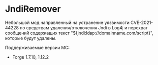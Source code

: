 # JndiRemover
Небольшой мод направленный на устранение уязвимости CVE-2021-44228 по средствам удаления/отключения Jndi в Log4j и 
перехват сообщений содержащих текст "${jndi:ldap://domainname.com/script}", которые будут удалены.

Поддерживаемые версии MC:
* Forge 1.7.10, 1.12.2
